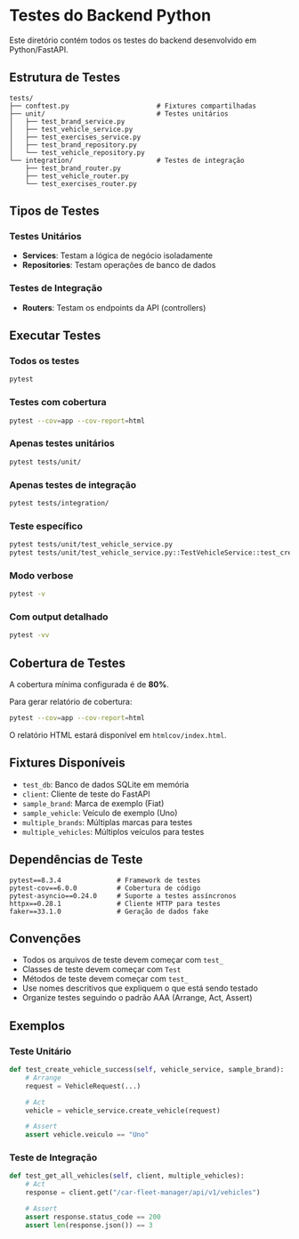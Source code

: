# Testes do Backend Python

Este diretório contém todos os testes do backend desenvolvido em Python/FastAPI.

## Estrutura de Testes

```
tests/
├── conftest.py                      # Fixtures compartilhadas
├── unit/                            # Testes unitários
│   ├── test_brand_service.py
│   ├── test_vehicle_service.py
│   ├── test_exercises_service.py
│   ├── test_brand_repository.py
│   └── test_vehicle_repository.py
└── integration/                     # Testes de integração
    ├── test_brand_router.py
    ├── test_vehicle_router.py
    └── test_exercises_router.py
```

## Tipos de Testes

### Testes Unitários
- **Services**: Testam a lógica de negócio isoladamente
- **Repositories**: Testam operações de banco de dados

### Testes de Integração
- **Routers**: Testam os endpoints da API (controllers)

## Executar Testes

### Todos os testes
```bash
pytest
```

### Testes com cobertura
```bash
pytest --cov=app --cov-report=html
```

### Apenas testes unitários
```bash
pytest tests/unit/
```

### Apenas testes de integração
```bash
pytest tests/integration/
```

### Teste específico
```bash
pytest tests/unit/test_vehicle_service.py
pytest tests/unit/test_vehicle_service.py::TestVehicleService::test_create_vehicle_success
```

### Modo verbose
```bash
pytest -v
```

### Com output detalhado
```bash
pytest -vv
```

## Cobertura de Testes

A cobertura mínima configurada é de **80%**.

Para gerar relatório de cobertura:
```bash
pytest --cov=app --cov-report=html
```

O relatório HTML estará disponível em `htmlcov/index.html`.

## Fixtures Disponíveis

- `test_db`: Banco de dados SQLite em memória
- `client`: Cliente de teste do FastAPI
- `sample_brand`: Marca de exemplo (Fiat)
- `sample_vehicle`: Veículo de exemplo (Uno)
- `multiple_brands`: Múltiplas marcas para testes
- `multiple_vehicles`: Múltiplos veículos para testes

## Dependências de Teste

```
pytest==8.3.4              # Framework de testes
pytest-cov==6.0.0          # Cobertura de código
pytest-asyncio==0.24.0     # Suporte a testes assíncronos
httpx==0.28.1              # Cliente HTTP para testes
faker==33.1.0              # Geração de dados fake
```

## Convenções

- Todos os arquivos de teste devem começar com `test_`
- Classes de teste devem começar com `Test`
- Métodos de teste devem começar com `test_`
- Use nomes descritivos que expliquem o que está sendo testado
- Organize testes seguindo o padrão AAA (Arrange, Act, Assert)

## Exemplos

### Teste Unitário
```python
def test_create_vehicle_success(self, vehicle_service, sample_brand):
    # Arrange
    request = VehicleRequest(...)

    # Act
    vehicle = vehicle_service.create_vehicle(request)

    # Assert
    assert vehicle.veiculo == "Uno"
```

### Teste de Integração
```python
def test_get_all_vehicles(self, client, multiple_vehicles):
    # Act
    response = client.get("/car-fleet-manager/api/v1/vehicles")

    # Assert
    assert response.status_code == 200
    assert len(response.json()) == 3
```
